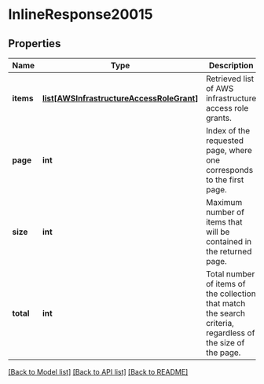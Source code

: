 # InlineResponse20015

## Properties
Name | Type | Description | Notes
------------ | ------------- | ------------- | -------------
**items** | [**list[AWSInfrastructureAccessRoleGrant]**](AWSInfrastructureAccessRoleGrant.md) | Retrieved list of AWS infrastructure access role grants. | [optional] 
**page** | **int** | Index of the requested page, where one corresponds to the first page. | [optional] 
**size** | **int** | Maximum number of items that will be contained in the returned page. | [optional] 
**total** | **int** | Total number of items of the collection that match the search criteria, regardless of the size of the page. | [optional] 

[[Back to Model list]](../README.md#documentation-for-models) [[Back to API list]](../README.md#documentation-for-api-endpoints) [[Back to README]](../README.md)


